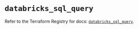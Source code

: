 # `databricks_sql_query`

Refer to the Terraform Registry for docs: [`databricks_sql_query`](https://registry.terraform.io/providers/databricks/databricks/1.94.0/docs/resources/sql_query).
